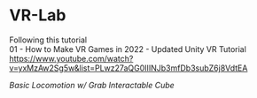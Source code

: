 # VR-Lab

Following this tutorial  
01 - How to Make VR Games in 2022 - Updated Unity VR Tutorial  
https://www.youtube.com/watch?v=yxMzAw2Sg5w&list=PLwz27aQG0IIINJb3mfDb3subZ6j8VdtEA

*Basic Locomotion w/ Grab Interactable Cube*
